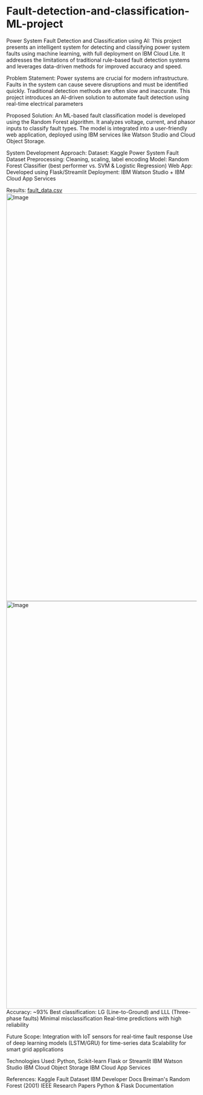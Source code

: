 # Fault-detection-and-classification-ML-project

Power System Fault Detection and Classification using AI:
This project presents an intelligent system for detecting and classifying power system faults using machine learning, with full deployment on IBM Cloud Lite. It addresses the limitations of traditional rule-based fault detection systems and leverages data-driven methods for improved accuracy and speed.

Problem Statement:
Power systems are crucial for modern infrastructure. Faults in the system can cause severe disruptions and must be identified quickly. Traditional detection methods are often slow and inaccurate. This project introduces an AI-driven solution to automate fault detection using real-time electrical parameters

Proposed Solution:
An ML-based fault classification model is developed using the Random Forest algorithm. It analyzes voltage, current, and phasor inputs to classify fault types. The model is integrated into a user-friendly web application, deployed using IBM services like Watson Studio and Cloud Object Storage.

System Development Approach:
Dataset: Kaggle Power System Fault Dataset
Preprocessing: Cleaning, scaling, label encoding
Model: Random Forest Classifier (best performer vs. SVM & Logistic Regression)
Web App: Developed using Flask/Streamlit
Deployment: IBM Watson Studio + IBM Cloud App Services

Results:
[fault_data.csv](https://github.com/user-attachments/files/21776413/fault_data.csv)
<img width="1920" height="1080" alt="Image" src="https://github.com/user-attachments/assets/79ea3403-7800-434e-bc53-b825db8a4a40" />
<img width="1920" height="1080" alt="Image" src="https://github.com/user-attachments/assets/a9268927-8592-42ae-9891-1556d4cf236d" />
Accuracy: ~93%
Best classification: LG (Line-to-Ground) and LLL (Three-phase faults)
Minimal misclassification
Real-time predictions with high reliability

Future Scope:
Integration with IoT sensors for real-time fault response
Use of deep learning models (LSTM/GRU) for time-series data
Scalability for smart grid applications

Technologies Used:
Python, Scikit-learn
Flask or Streamlit
IBM Watson Studio
IBM Cloud Object Storage
IBM Cloud App Services

 References:
Kaggle Fault Dataset
IBM Developer Docs
Breiman's Random Forest (2001)
IEEE Research Papers
Python & Flask Documentation


